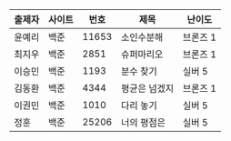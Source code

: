 |출제자|사이트|번호|제목|난이도|
|---|---|---|---|---|
|윤예리|백준|11653|소인수분해|브론즈 1|
|최지우|백준|2851|슈퍼마리오|브론즈 1|
|이승민|백준|1193|분수 찾기|실버 5|
|김동환|백준|4344|평균은 넘겠지|브론즈 1|
|이권민|백준|1010|다리 놓기|실버 5|
|정훈|백준|25206|너의 평점은|실버 5|